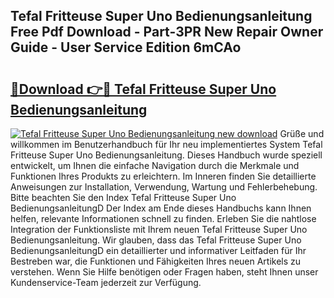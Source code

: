 ## Tefal Fritteuse Super Uno Bedienungsanleitung Free Pdf Download - Part-3PR New Repair Owner Guide - User Service Edition 6mCAo

# <h2><a href="http://df5q0yw.blite.top/?on=Tefal+Fritteuse+Super+Uno+Bedienungsanleitung">🔗Download 👉🔴 Tefal Fritteuse Super Uno Bedienungsanleitung</a></h2>

[![Tefal Fritteuse Super Uno Bedienungsanleitung new download](https://i.imgur.com/lujVjoI.png)](http://df5q0yw.blite.top/?on=Tefal+Fritteuse+Super+Uno+Bedienungsanleitung)
Grüße und willkommen im Benutzerhandbuch für Ihr neu implementiertes System Tefal Fritteuse Super Uno Bedienungsanleitung. Dieses Handbuch wurde speziell entwickelt, um Ihnen die einfache Navigation durch die Merkmale und Funktionen Ihres Produkts zu erleichtern. Im Inneren finden Sie detaillierte Anweisungen zur Installation, Verwendung, Wartung und Fehlerbehebung. Bitte beachten Sie den Index Tefal Fritteuse Super Uno BedienungsanleitungD Der Index am Ende dieses Handbuchs kann Ihnen helfen, relevante Informationen schnell zu finden. Erleben Sie die nahtlose Integration der Funktionsliste mit Ihrem neuen Tefal Fritteuse Super Uno Bedienungsanleitung. Wir glauben, dass das Tefal Fritteuse Super Uno BedienungsanleitungD ein detaillierter und informativer Leitfaden für Ihr Bestreben war, die Funktionen und Fähigkeiten Ihres neuen Artikels zu verstehen. Wenn Sie Hilfe benötigen oder Fragen haben, steht Ihnen unser Kundenservice-Team jederzeit zur Verfügung.
